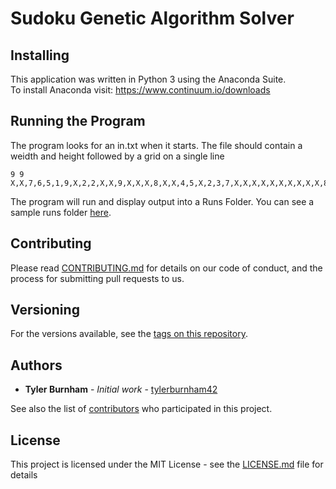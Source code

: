 # Sudoku Genetic Algorithm Solver  

## Installing  
This application was written in Python 3 using the Anaconda Suite.  
To install Anaconda visit: https://www.continuum.io/downloads  

## Running the Program
The program looks for an in.txt when it starts. The file should contain a weidth and height followed by a grid on a single line

```
9 9
X,X,7,6,5,1,9,X,2,2,X,X,9,X,X,X,8,X,X,4,5,X,2,3,7,X,X,X,X,X,X,X,X,X,X,8,1,7,X,4,X,8,X,9,6,3,X,X,X,X,X,X,X,X,X,X,3,2,7,X,8,1,X,X,2,X,X,X,4,X,X,3,4,X,1,3,8,5,2,X,X
```

The program will run and display output into a Runs Folder. You can see a sample runs folder [here](Runs).


## Contributing

Please read [CONTRIBUTING.md](CONTRIBUTING.md) for details on our code of conduct, and the process for submitting pull requests to us.

## Versioning

For the versions available, see the [tags on this repository](https://github.com/tylerburnham42/PythonSudokuGASolver/tags). 

## Authors

* **Tyler Burnham** - *Initial work* - [tylerburnham42](https://github.com/tylerburnham42)

See also the list of [contributors](https://github.com/tylerburnham42/PythonSudokuGASolver/contributors) who participated in this project.

## License

This project is licensed under the MIT License - see the [LICENSE.md](LICENSE.md) file for details
